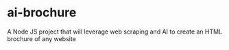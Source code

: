 # ai-brochure
A Node JS project that will leverage web scraping and AI to create an HTML brochure of any website

